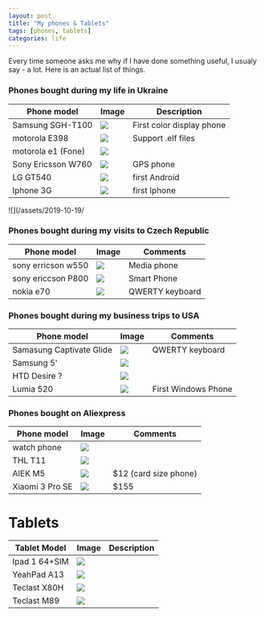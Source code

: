 ```yaml
---
layout: post
title: "My phones & Tablets"
tags: [phones, tablets]
categories: life
---
```


Every time someone asks me why if I have done something useful, I usualy say - a lot. Here is an actual list of things.

### Phones bought during my life in Ukraine

| Phone model        | Image                                        | Description |
| ------------------ | -------------------------------------------- | -------- |
| Samsung SGH-T100   | ![](/assets/2019-10-19/samsung_sgh_t100.jpg) | First color display phone         |
| motorola E398      | ![](/assets/2019-10-19/motorola_e398.jpg)    | Support .elf files         |
| motorola e1 (Fone) | ![](/assets/2019-10-19/motorola_fone.jpg)    |          |
| Sony Ericsson W760 | ![](/assets/2019-10-19/sony_ericcson_w760.jpg)| GPS phone         |
| LG GT540           | ![](/assets/2019-10-19/lg_gt540.jpg)         | first Android         |
| Iphone 3G          | ![](/assets/2019-10-19/iphone_3g.jpg)        | first Iphone         |


![](/assets/2019-10-19/

### Phones bought during my visits to Czech Republic

| Phone model        | Image                                        | Comments |
| ------------------ | -------------------------------------------- | -------- |
| sony erricson w550 | ![](/assets/2019-10-19/se_550.jpg)           | Media phone         |
| sony ericcson P800 | ![](/assets/2019-10-19/se_p800.jpg)          | Smart Phone         |
| nokia e70          | ![](/assets/2019-10-19/nokia_e70.jpg)        | QWERTY keyboard         |


### Phones bought during my business trips to USA

| Phone model        | Image                                        | Comments |
| ------------------ | -------------------------------------------- | -------- |
| Samasung Captivate Glide | ![](/assets/2019-10-19/se_550.jpg)           | QWERTY keyboard         |
| Samsung 5'               | ![](/assets/2019-10-19/se_p800.jpg)          |          |
| HTD Desire ?             | ![](/assets/2019-10-19/nokia_e70.jpg)        |          |
| Lumia 520                | ![](/assets/2019-10-19/nokia_e70.jpg)        | First Windows Phone         |

### Phones bought on Aliexpress
| Phone model        | Image                                        | Comments |
| ------------------ | -------------------------------------------- | -------- |
| watch phone        | ![](/assets/2019-10-19/)                     |          |
| THL T11            | ![](/assets/2019-10-19/thl_t11.jpg)          |          |
| AIEK M5            | ![](/assets/2019-10-19/aiek_m5.jpg)          | $12 (card size phone)       |
| Xiaomi 3 Pro SE    | ![](/assets/2019-10-19/xiaomi_3_pro_se.jpg)  | $155         |



# Tablets

| Tablet Model  | Image                                | Description                         |
| ------------- | ------------------------------------ | ----------------------------------- |
| Ipad 1 64+SIM | ![](/assets/2019-10-19/ipad1.jpg)             |                                     |
| YeahPad A13   | ![](/assets/2019-10-19/yeahpad.jpg)             |                                     |
| Teclast X80H  | ![](/assets/2019-10-19/teclast_x80h.jpg)             |                                     |
| Teclast M89   | ![](/assets/2019-10-19/teclast_m89.jpg    )             |                                     |

